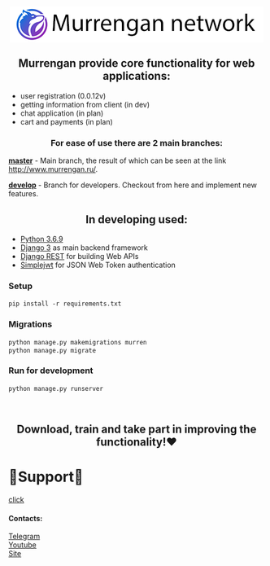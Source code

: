 <p align="center">
<img src="readme/img/thumbnail.png" align="center" title="Murrengan network"/>
</p>

<h2 align="center">Murrengan provide core functionality for web applications:</h2>

<ul>
    <li>user registration (0.0.12v)</li>
    <li>getting information from client (in dev)</li>
    <li>chat application (in plan)</li>
    <li>cart and payments (in plan)</li>
</ul>

<h3 align="center">For ease of use there are 2 main branches:</h3>

<b>[master](https://github.com/Murrengan/murr_front/tree/master)</b> - Main branch, the result of which can be seen at the link http://www.murrengan.ru/.

<b>[develop](https://github.com/Murrengan/murr_front/tree/develop)</b> - Branch for developers. Checkout from here and implement new features</b>.

<h2 align="center">In developing used:</h2>

* [Python 3.6.9](https://www.python.org/downloads/release/python-369/)
* [Django 3](https://www.djangoproject.com/) as main backend framework
* [Django REST](https://www.django-rest-framework.org/) for building Web APIs
* [Simplejwt](https://github.com/davesque/django-rest-framework-simplejwt) for JSON Web Token authentication

### Setup
```
pip install -r requirements.txt
```
### Migrations
```
python manage.py makemigrations murren
python manage.py migrate
```

### Run for development
```
python manage.py runserver
```

<br/>

<h2 align="center">Download, train and take part in improving the functionality!❤</h2>

# 🌟Support🌟 
[click](http://bit.do/eWnnm)

<h4>Contacts:</h4>

[Telegram](https://tlgg.ru/MurrenganChat)<br/>
[Youtube](https://youtube.com/murrengan/)<br/>
[Site](http://www.murrengan.ru/)